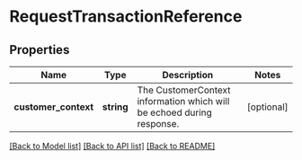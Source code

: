 # RequestTransactionReference

## Properties
Name | Type | Description | Notes
------------ | ------------- | ------------- | -------------
**customer_context** | **string** | The CustomerContext information which will be echoed during response. | [optional] 

[[Back to Model list]](../../README.md#documentation-for-models) [[Back to API list]](../../README.md#documentation-for-api-endpoints) [[Back to README]](../../README.md)

